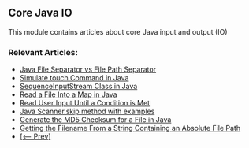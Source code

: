 ## Core Java IO

This module contains articles about core Java input and output (IO)

### Relevant Articles: 

- [Java File Separator vs File Path Separator](https://www.baeldung.com/java-file-vs-file-path-separator)
- [Simulate touch Command in Java](https://www.baeldung.com/java-simulate-touch-command)
- [SequenceInputStream Class in Java](https://www.baeldung.com/java-sequenceinputstream)
- [Read a File Into a Map in Java](https://www.baeldung.com/java-read-file-into-map)
- [Read User Input Until a Condition is Met](https://www.baeldung.com/java-read-input-until-condition)
- [Java Scanner.skip method with examples](https://www.baeldung.com/java-scanner-skip)
- [Generate the MD5 Checksum for a File in Java](https://www.baeldung.com/java-md5-checksum-file)
- [Getting the Filename From a String Containing an Absolute File Path](https://www.baeldung.com/java-filename-full-path)
- [[<-- Prev]](/core-java-modules/core-java-io-3)
